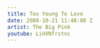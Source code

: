 ```yaml
---
title: Too Young To Love
date: 2008-10-21 11:48:00 Z
artist: The Big Pink
youtube: LiHVNfrstnc
---
```


